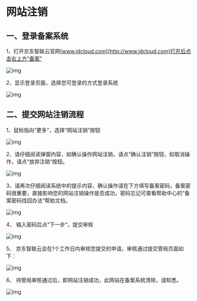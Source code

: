 # 网站注销

## 一、登录备案系统

1、打开京东智联云官网[www.jdcloud.com](http://www.jdcloud.com)打开后点击右上方“备案”

![img](https://github.com/jdcloudcom/cn/blob/joytaobao-beian-2020042801/image/ICP-License-Service/Website-Cancellation-cn-1.png)

2、显示登录页面，选择您可登录的方式登录系统

![img](https://github.com/jdcloudcom/cn/blob/joytaobao-beian-2020042801/image/ICP-License-Service/Website-Cancellation-cn-2.png)

## 二、提交网站注销流程

1、鼠标指向“更多”，选择“网站注销”按钮

![img](https://github.com/jdcloudcom/cn/blob/joytaobao-beian-2020042801/image/ICP-License-Service/Website-Cancellation-cn-3.png)

2、请仔细阅读弹窗内容，如确认操作网站注销，请点“确认注销”按钮，如取消操作，请点“放弃注销“按钮。

![img](https://github.com/jdcloudcom/cn/blob/joytaobao-beian-2020042801/image/ICP-License-Service/Website-Cancellation-cn-4.png)

3、请再次仔细阅读系统中的提示内容，确认操作请在下方填写备案密码，备案密码很重要，直接影响您的网站注销操作是否成功，密码忘记可查看帮助中心的“备案密码找回办法“帮助文档。

![img](https://github.com/jdcloudcom/cn/blob/joytaobao-beian-2020042801/image/ICP-License-Service/Website-Cancellation-cn-5.png)

4、 输入密码后点“下一步“，提交审核

![img](https://github.com/jdcloudcom/cn/blob/joytaobao-beian-2020042801/image/ICP-License-Service/Website-Cancellation-cn-6.png)

5、 京东智联云会在1个工作日内审核您提交的申请，审核通过提交管局页面如下：

![img](fhttps://github.com/jdcloudcom/cn/blob/joytaobao-beian-2020042801/image/ICP-License-Service/Website-Cancellation-cn-7.png)

6、 待管局审核通过后，即网站注销成功，此网站在备案系统清除，请知悉。

![img](fhttps://github.com/jdcloudcom/cn/blob/joytaobao-beian-2020042801/image/ICP-License-Service/Website-Cancellation-cn-8.png)